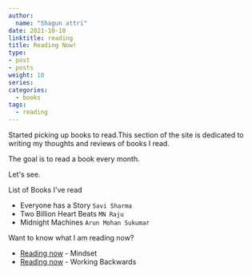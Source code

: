 ```yaml
---
author:
  name: "Shagun attri"
date: 2021-10-10
linktitle: reading
title: Reading Now!
type:
- post
- posts
weight: 10
series:
categories:
  - books
tags:
  - reading
---
```


Started picking up books to read.This section of the site is dedicated to writing my thoughts and reviews of books I read.

The goal is to read a book every month.

Let's see.


List of Books I've read

- Everyone has a Story `Savi Sharma`
- Two Billion Heart Beats `MN Raju`
- Midnight Machines `Arun Mohan Sukumar`


Want to know what I am reading now?
- [Reading now](https://www.goodreads.com/book/show/40745.Mindset) - Mindset
- [Reading now](https://www.goodreads.com/book/show/53138083-working-backwards) - Working Backwards
